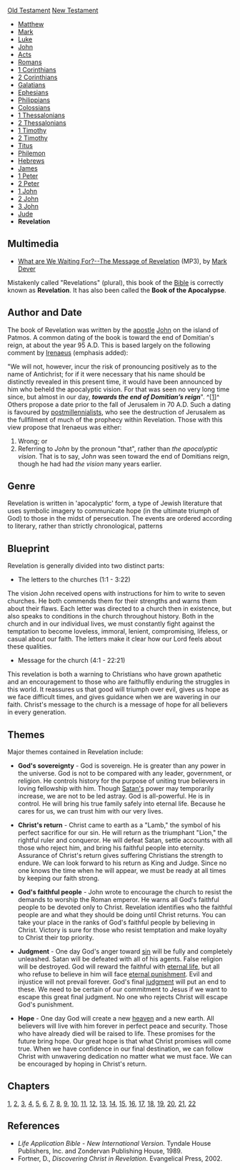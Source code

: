 [Old Testament](Old_Testament "Old Testament")
[New Testament](New_Testament "New Testament")
-   [Matthew](Gospel_of_Matthew "Gospel of Matthew")
-   [Mark](Gospel_of_Mark "Gospel of Mark")
-   [Luke](Gospel_of_Luke "Gospel of Luke")
-   [John](Gospel_of_John "Gospel of John")
-   [Acts](Acts_of_the_Apostles "Acts of the Apostles")
-   [Romans](Epistle_to_the_Romans "Epistle to the Romans")
-   [1 Corinthians](First_Epistle_to_the_Corinthians "First Epistle to the Corinthians")
-   [2 Corinthians](Second_Epistle_to_the_Corinthians "Second Epistle to the Corinthians")
-   [Galatians](Epistle_to_the_Galatians "Epistle to the Galatians")
-   [Ephesians](Epistle_to_the_Ephesians "Epistle to the Ephesians")
-   [Philippians](Epistle_to_the_Philippians "Epistle to the Philippians")
-   [Colossians](Epistle_to_the_Colossians "Epistle to the Colossians")
-   [1 Thessalonians](First_Epistle_to_the_Thessalonians "First Epistle to the Thessalonians")
-   [2 Thessalonians](Second_Epistle_to_the_Thessalonians "Second Epistle to the Thessalonians")
-   [1 Timothy](First_Epistle_to_Timothy "First Epistle to Timothy")
-   [2 Timothy](Second_Epistle_to_Timothy "Second Epistle to Timothy")
-   [Titus](Epistle_to_Titus "Epistle to Titus")
-   [Philemon](Epistle_to_Philemon "Epistle to Philemon")
-   [Hebrews](Epistle_to_the_Hebrews "Epistle to the Hebrews")
-   [James](Epistle_of_James "Epistle of James")
-   [1 Peter](First_Epistle_of_Peter "First Epistle of Peter")
-   [2 Peter](Second_Epistle_of_Peter "Second Epistle of Peter")
-   [1 John](First_Epistle_of_John "First Epistle of John")
-   [2 John](Second_Epistle_of_John "Second Epistle of John")
-   [3 John](Third_Epistle_of_John "Third Epistle of John")
-   [Jude](Epistle_of_Jude "Epistle of Jude")
-   **Revelation**

## Multimedia

-   [What are We Waiting For?--The Message of Revelation](http://dl.salemweb.net/?mg=43BD321F-0FD9-46EE-A3B8-B339039746DF)
    (MP3), by [Mark Dever](Mark_Dever "Mark Dever")

Mistakenly called "Revelations" (plural), this book of the
[Bible](Bible "Bible") is correctly known as **Revelation**. It has
also been called the **Book of the Apocalypse**.

## Author and Date

The book of Revelation was written by the
[apostle](Apostle "Apostle") [John](John "John") on the island of
Patmos. A common dating of the book is toward the end of Domitian's
reign, at about the year 95 A.D. This is based largely on the
following comment by [Irenaeus](Irenaeus "Irenaeus") (emphasis
added):

"We will not, however, incur the risk of pronouncing positively as
to the name of Antichrist; for if it were necessary that his name
should be distinctly revealed in this present time, it would have
been announced by him who beheld the apocalyptic vision. For that
was seen no very long time since, but almost in our day,
***towards the end of Domitian’s reign***". ^[[1]](#note-0)^
Others propose a date prior to the fall of Jerusalem in 70 A.D.
Such a dating is favoured by
[postmillennialists](Postmillennialism "Postmillennialism"), who
see the destruction of Jerusalem as the fullfilment of much of the
prophecy within Revelation. Those with this view propose that
Irenaeus was either:

1.  Wrong; or
2.  Referring to *John* by the pronoun "that", rather than
    *the apocalyptic vision*. That is to say, *John* was seen toward
    the end of Domitians reign, though he had had *the vision* many
    years earlier.

## Genre

Revelation is written in 'apocalyptic' form, a type of Jewish
literature that uses symbolic imagery to communicate hope (in the
ultimate triumph of God) to those in the midst of persecution. The
events are ordered according to literary, rather than strictly
chronological, patterns

## Blueprint

Revelation is generally divided into two distinct parts:

-   The letters to the churches (1:1 - 3:22)

The vision John received opens with instructions for him to write
to seven churches. He both commends them for their strengths and
warns them about their flaws. Each letter was directed to a church
then in existence, but also speaks to conditions in the church
throughout history. Both in the church and in our individual lives,
we must constantly fight against the temptation to become loveless,
immoral, lenient, compromising, lifeless, or casual about our
faith. The letters make it clear how our Lord feels about these
qualities.

-   Message for the church (4:1 - 22:21)

This revelation is both a warning to Christians who have grown
apathetic and an encouragement to those who are faithuflly enduring
the struggles in this world. It reassures us that good will triumph
over evil, gives us hope as we face difficult times, and gives
guidance when we are wavering in our faith. Christ's message to the
church is a message of hope for all believers in every generation.

## Themes

Major themes contained in Revelation include:

-   **God's sovereignty** - God is sovereign. He is greater than
    any power in the universe. God is not to be compared with any
    leader, government, or religion. He controls history for the
    purpose of uniting true believers in loving fellowship with him.
    Though [Satan's](Satan "Satan") power may temporarily increase, we
    are not to be led astray. God is all-powerful. He is in control. He
    will bring his true family safely into eternal life. Because he
    cares for us, we can trust him with our very lives.

-   **Christ's return** - Christ came to earth as a "Lamb," the
    symbol of his perfect sacrifice for our sin. He will return as the
    triumphant "Lion," the rightful ruler and conqueror. He will defeat
    Satan, settle accounts with all those who reject him, and bring his
    faithful people into eternity. Assurance of Christ's return gives
    suffering Christians the strength to endure. We can look forward to
    his return as King and Judge. Since no one knows the time when he
    will appear, we must be ready at all times by keeping our faith
    strong.

-   **God's faithful people** - John wrote to encourage the church
    to resist the demands to worship the Roman emperor. He warns all
    God's faithful people to be devoted only to Christ. Revelation
    identifies who the faithful people are and what they should be
    doing until Christ returns. You can take your place in the ranks of
    God's faithful people by believing in Christ. Victory is sure for
    those who resist temptation and make loyalty to Christ their top
    priority.

-   **Judgment** - One day God's anger toward [sin](Sin "Sin") will
    be fully and completely unleashed. Satan will be defeated with all
    of his agents. False religion will be destroyed. God will reward
    the faithful with [eternal life](Heaven "Heaven"), but all who
    refuse to believe in him will face
    [eternal punishment](Hell "Hell"). Evil and injustice will not
    prevail forever. God's final [judgment](Judgment "Judgment") will
    put an end to these. We need to be certain of our commitment to
    Jesus if we want to escape this great final judgment. No one who
    rejects Christ will escape God's punishment.

-   **Hope** - One day God will create a new
    [heaven](Heaven "Heaven") and a new earth. All believers will live
    with him forever in perfect peace and security. Those who have
    already died will be raised to life. These promises for the future
    bring hope. Our great hope is that what Christ promises will come
    true. When we have confidence in our final destination, we can
    follow Christ with unwavering dedication no matter what we must
    face. We can be encouraged by hoping in Christ's return.

## Chapters

[1](Revelation_1 "Revelation 1"),
[2](index.php?title=Revelation_2&action=edit&redlink=1 "Revelation 2 (page does not exist)"),
[3](index.php?title=Revelation_3&action=edit&redlink=1 "Revelation 3 (page does not exist)"),
[4](index.php?title=Revelation_4&action=edit&redlink=1 "Revelation 4 (page does not exist)"),
[5](index.php?title=Revelation_5&action=edit&redlink=1 "Revelation 5 (page does not exist)"),
[6](index.php?title=Revelation_6&action=edit&redlink=1 "Revelation 6 (page does not exist)"),
[7](index.php?title=Revelation_7&action=edit&redlink=1 "Revelation 7 (page does not exist)"),
[8](index.php?title=Revelation_8&action=edit&redlink=1 "Revelation 8 (page does not exist)"),
[9](index.php?title=Revelation_9&action=edit&redlink=1 "Revelation 9 (page does not exist)"),
[10](index.php?title=Revelation_10&action=edit&redlink=1 "Revelation 10 (page does not exist)"),
[11](index.php?title=Revelation_11&action=edit&redlink=1 "Revelation 11 (page does not exist)"),
[12](index.php?title=Revelation_12&action=edit&redlink=1 "Revelation 12 (page does not exist)"),
[13](index.php?title=Revelation_13&action=edit&redlink=1 "Revelation 13 (page does not exist)"),
[14](index.php?title=Revelation_14&action=edit&redlink=1 "Revelation 14 (page does not exist)"),
[15](index.php?title=Revelation_15&action=edit&redlink=1 "Revelation 15 (page does not exist)"),
[16](index.php?title=Revelation_16&action=edit&redlink=1 "Revelation 16 (page does not exist)"),
[17](index.php?title=Revelation_17&action=edit&redlink=1 "Revelation 17 (page does not exist)"),
[18](index.php?title=Revelation_18&action=edit&redlink=1 "Revelation 18 (page does not exist)"),
[19](index.php?title=Revelation_19&action=edit&redlink=1 "Revelation 19 (page does not exist)"),
[20](index.php?title=Revelation_20&action=edit&redlink=1 "Revelation 20 (page does not exist)"),
[21](index.php?title=Revelation_21&action=edit&redlink=1 "Revelation 21 (page does not exist)"),
[22](index.php?title=Revelation_22&action=edit&redlink=1 "Revelation 22 (page does not exist)")

## References

-   *Life Application Bible - New International Version.* Tyndale
    House Publishers, Inc. and Zondervan Publishing House, 1989.
-   Fortner, D., *Discovering Christ in Revelation*. Evangelical
    Press, 2002.



